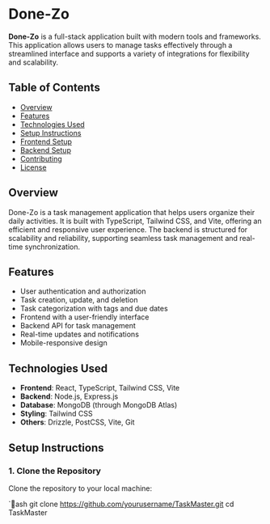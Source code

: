 ﻿# Done-Zo

**Done-Zo** is a full-stack application built with modern tools and frameworks. This application allows users to manage tasks effectively through a streamlined interface and supports a variety of integrations for flexibility and scalability.

## Table of Contents

- [Overview](#overview)
- [Features](#features)
- [Technologies Used](#technologies-used)
- [Setup Instructions](#setup-instructions)
- [Frontend Setup](#frontend-setup)
- [Backend Setup](#backend-setup)
- [Contributing](#contributing)
- [License](#license)

## Overview

Done-Zo is a task management application that helps users organize their daily activities. It is built with TypeScript, Tailwind CSS, and Vite, offering an efficient and responsive user experience. The backend is structured for scalability and reliability, supporting seamless task management and real-time synchronization.

## Features

- User authentication and authorization
- Task creation, update, and deletion
- Task categorization with tags and due dates
- Frontend with a user-friendly interface
- Backend API for task management
- Real-time updates and notifications
- Mobile-responsive design

## Technologies Used

- **Frontend**: React, TypeScript, Tailwind CSS, Vite
- **Backend**: Node.js, Express.js
- **Database**: MongoDB (through MongoDB Atlas)
- **Styling**: Tailwind CSS
- **Others**: Drizzle, PostCSS, Vite, Git

## Setup Instructions

### 1. Clone the Repository

Clone the repository to your local machine:

`ash
git clone https://github.com/yourusername/TaskMaster.git
cd TaskMaster


